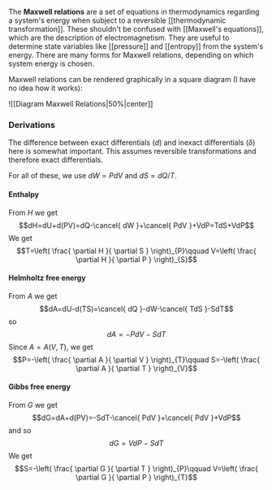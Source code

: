 The **Maxwell relations** are a set of equations in thermodynamics regarding a system's energy when subject to a reversible [[thermodynamic transformation]]. These shouldn't be confused with [[Maxwell's equations]], which are the description of electromagnetism. They are useful to determine state variables like [[pressure]] and [[entropy]] from the system's energy. There are many forms for Maxwell relations, depending on which system energy is chosen.

Maxwell relations can be rendered graphically in a square diagram (I have no idea how it works):

![[Diagram Maxwell Relations|50%|center]]
### Derivations
The difference between exact differentials ($d$) and inexact differentials ($\delta$) here is somewhat important. This assumes reversible transformations and therefore exact differentials.

For all of these, we use $dW=PdV$ and $dS=dQ/T$.
#### Enthalpy
From $H$ we get
$$dH=dU+d(PV)=dQ-\cancel{ dW }+\cancel{ PdV }+VdP=TdS+VdP$$
We get
$$T=\left( \frac{ \partial H }{ \partial S }  \right)_{P}\qquad V=\left( \frac{ \partial H }{ \partial P }  \right)_{S}$$
#### Helmholtz free energy
From $A$ we get
$$dA=dU-d(TS)=\cancel{ dQ }-dW-\cancel{ TdS }-SdT$$
so
$$dA=-PdV-SdT$$
Since $A=A(V,T)$, we get
$$P=-\left( \frac{ \partial A }{ \partial V }  \right)_{T}\qquad S=-\left( \frac{ \partial A }{ \partial T }  \right)_{V}$$
#### Gibbs free energy
From $G$ we get
$$dG=dA+d(PV)=-SdT-\cancel{ PdV }+\cancel{ PdV }+VdP$$
and so
$$dG=VdP-SdT$$
We get
$$S=-\left( \frac{ \partial G }{ \partial T }  \right)_{P}\qquad V=\left( \frac{ \partial G }{ \partial P }  \right)_{T}$$
